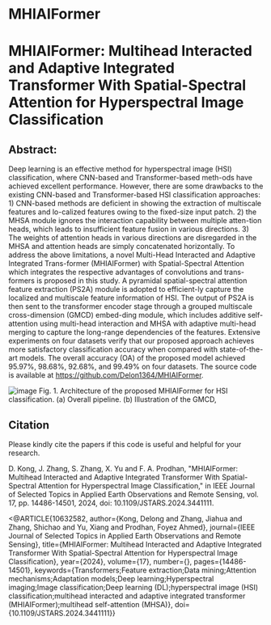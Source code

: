 # MHIAIFormer
# MHIAIFormer: Multihead Interacted and Adaptive Integrated Transformer With Spatial-Spectral Attention for Hyperspectral Image Classification
## Abstract:
Deep learning is an effective method for hyperspectral image (HSI) classification, where CNN-based and Transformer-based meth-ods have achieved excellent performance. However, there are some drawbacks to the existing CNN-based and Transformer-based HSI classification approaches: 1) CNN-based methods are deficient in showing the extraction of multiscale features and lo-calized features owing to the fixed-size input patch. 2) the MHSA module ignores the interaction capability between multiple atten-tion heads, which leads to insufficient feature fusion in various directions. 3) The weights of attention heads in various directions are disregarded in the MHSA and attention heads are simply concatenated horizontally. To address the above limitations, a novel Multi-Head Interacted and Adaptive Integrated Trans-former (MHIAIFormer) with Spatial-Spectral Attention which integrates the respective advantages of convolutions and trans-formers is proposed in this study. A pyramidal spatial-spectral attention feature extraction (PS2A) module is adopted to efficient-ly capture the localized and multiscale feature information of HSI. The output of PS2A is then sent to the transformer encoder stage through a grouped multiscale cross-dimension (GMCD) embed-ding module, which includes additive self-attention using multi-head interaction and MHSA with adaptive multi-head merging to capture the long-range dependencies of the features. Extensive experiments on four datasets verify that our proposed approach achieves more satisfactory classification accuracy when compared with state-of-the-art models. The overall accuracy (OA) of the proposed model achieved 95.97%, 98.68%, 92.68%, and 99.49% on four datasets. The source code is available at https://github.com/Delon1364/MHIAIFormer.

![image](https://github.com/Delon1364/MHIAIFormer/assets/55641779/84738fb4-51e5-4ec6-b83f-452e0c3edd7f)
Fig. 1. Architecture of the proposed MHIAIFormer for HSI classification. (a) Overall pipeline. (b) Illustration of the GMCD, 

## Citation
Please kindly cite the papers if this code is useful and helpful for your research.

D. Kong, J. Zhang, S. Zhang, X. Yu and F. A. Prodhan, "MHIAIFormer: Multihead Interacted and Adaptive Integrated Transformer With Spatial-Spectral Attention for Hyperspectral Image Classification," in IEEE Journal of Selected Topics in Applied Earth Observations and Remote Sensing, vol. 17, pp. 14486-14501, 2024, doi: 10.1109/JSTARS.2024.3441111.


<@ARTICLE{10632582,
  author={Kong, Delong and Zhang, Jiahua and Zhang, Shichao and Yu, Xiang and Prodhan, Foyez Ahmed},
  journal={IEEE Journal of Selected Topics in Applied Earth Observations and Remote Sensing}, 
  title={MHIAIFormer: Multihead Interacted and Adaptive Integrated Transformer With Spatial-Spectral Attention for Hyperspectral Image Classification}, 
  year={2024},
  volume={17},
  number={},
  pages={14486-14501},
  keywords={Transformers;Feature extraction;Data mining;Attention mechanisms;Adaptation models;Deep learning;Hyperspectral imaging;Image classification;Deep learning (DL);hyperspectral image (HSI) classification;multihead interacted and adaptive integrated transformer (MHIAIFormer);multihead self-attention (MHSA)},
  doi={10.1109/JSTARS.2024.3441111}}
>
